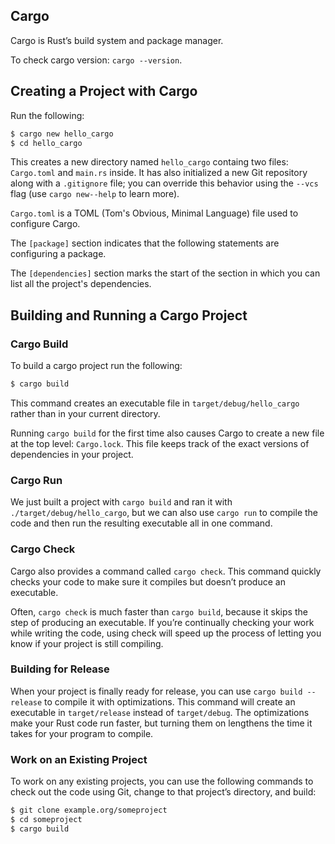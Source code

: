 ## Cargo
Cargo is Rust’s build system and package manager.

To check cargo version: `cargo --version`.

## Creating a Project with Cargo
Run the following:
```Bash
$ cargo new hello_cargo
$ cd hello_cargo
```

This creates a new directory named `hello_cargo` containg two files: `Cargo.toml` and `main.rs` inside.
It has also initialized a new Git repository along with a `.gitignore` file; you can override this behavior using the `--vcs` flag (use `cargo new--help` to learn more).

`Cargo.toml` is a TOML (Tom's Obvious, Minimal Language) file used to configure Cargo.

The `[package]` section indicates that the following statements are configuring a package.

The `[dependencies]` section marks the start of the section in which you can list all the project's dependencies.

## Building and Running a Cargo Project
### Cargo Build
To build a cargo project run the following:
```Bash
$ cargo build
```
This command creates an executable file in `target/debug/hello_cargo` rather than in your current directory.

Running `cargo build` for the first time also causes Cargo to create a new file at the top level: `Cargo.lock`. This file keeps track of the exact versions of dependencies in your project.

### Cargo Run
We just built a project with `cargo build` and ran it with `./target/debug/hello_cargo`, but we can also use `cargo run` to compile the code and then run the resulting executable all in one command.

### Cargo Check
Cargo also provides a command called `cargo check`. This command quickly checks your code to make sure it compiles but doesn’t produce an executable.

Often, `cargo check` is much faster than `cargo build`, because it skips the step of producing an executable. If you’re continually checking your work while writing the code, using check will speed up the process of letting you know if your project is still compiling.

### Building for Release
When your project is finally ready for release, you can use `cargo build --release` to compile it with optimizations. This command will create an executable in `target/release` instead of `target/debug`. The optimizations make your Rust code run faster, but turning them on lengthens the time it takes for your program to compile.

### Work on an Existing Project
To work on any existing projects, you can use the following commands to check out the code using Git, change to that project’s directory, and build:

```Bash
$ git clone example.org/someproject
$ cd someproject
$ cargo build
```
